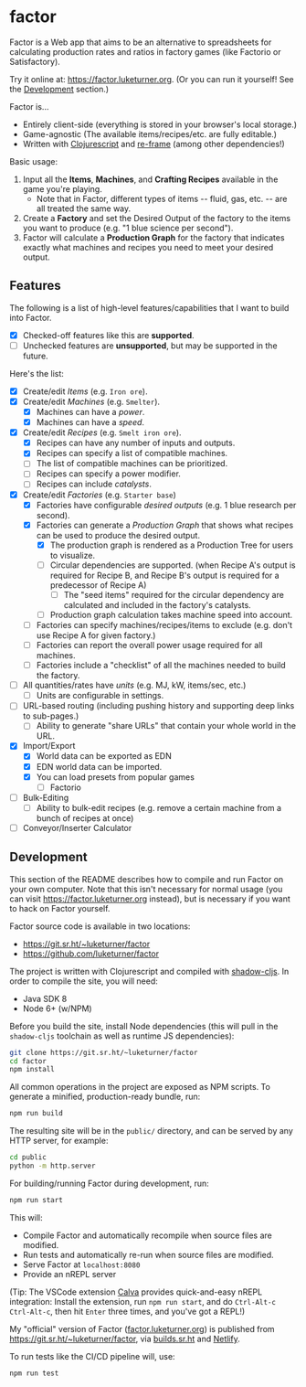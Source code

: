 # factor

Factor is a Web app that aims to be an alternative to spreadsheets for calculating production rates and ratios in factory games (like Factorio or Satisfactory).

Try it online at: https://factor.luketurner.org. (Or you can run it yourself! See the [Development](#Development) section.)

Factor is...

- Entirely client-side (everything is stored in your browser's local storage.)
- Game-agnostic (The available items/recipes/etc. are fully editable.)
- Written with [Clojurescript](https://clojurescript.org/) and [re-frame](https://github.com/day8/re-frame) (among other dependencies!)

Basic usage:

1. Input all the **Items**, **Machines**, and **Crafting Recipes** available in the game you're playing.
    - Note that in Factor, different types of items -- fluid, gas, etc. -- are all treated the same way.
2. Create a **Factory** and set the Desired Output of the factory to the items you want to produce (e.g. "1 blue science per second").
3. Factor will calculate a **Production Graph** for the factory that indicates exactly what machines and recipes you need to meet your desired output.


## Features

The following is a list of high-level features/capabilities that I want to build into Factor.

- [x] Checked-off features like this are **supported**.
- [ ] Unchecked features are **unsupported**, but may be supported in the future.

Here's the list:

- [x] Create/edit *Items* (e.g. `Iron ore`).
- [x] Create/edit *Machines* (e.g. `Smelter`).
  - [x] Machines can have a *power*.
  - [x] Machines can have a *speed*.
- [x] Create/edit *Recipes* (e.g. `Smelt iron ore`).
  - [x] Recipes can have any number of inputs and outputs.
  - [x] Recipes can specify a list of compatible machines.
  - [ ] The list of compatible machines can be prioritized.
  - [ ] Recipes can specify a power modifier.
  - [ ] Recipes can include *catalysts*.
- [x] Create/edit *Factories* (e.g. `Starter base`)
  - [x] Factories have configurable *desired outputs* (e.g. 1 blue research per second).
  - [x] Factories can generate a *Production Graph* that shows what recipes can be used to produce the desired output.
    - [x] The production graph is rendered as a Production Tree for users to visualize.
    - [ ] Circular dependencies are supported. (when Recipe A's output is required for Recipe B, and Recipe B's output is required for a predecessor of Recipe A)
      - [ ] The "seed items" required for the circular dependency are calculated and included in the factory's catalysts.
    - [ ] Production graph calculation takes machine speed into account.
  - [ ] Factories can specify machines/recipes/items to exclude (e.g. don't use Recipe A for given factory.)
  - [ ] Factories can report the overall power usage required for all machines.
  - [ ] Factories include a "checklist" of all the machines needed to build the factory.
- [ ] All quantities/rates have *units* (e.g. MJ, kW, items/sec, etc.)
  - [ ] Units are configurable in settings.
- [ ] URL-based routing (including pushing history and supporting deep links to sub-pages.)
  - [ ] Ability to generate "share URLs" that contain your whole world in the URL.
- [x] Import/Export
  - [x] World data can be exported as EDN
  - [x] EDN world data can be imported.
  - [x] You can load presets from popular games
    - [ ] Factorio
- [ ] Bulk-Editing
  - [ ] Ability to bulk-edit recipes (e.g. remove a certain machine from a bunch of recipes at once)
- [ ] Conveyor/Inserter Calculator
## Development

This section of the README describes how to compile and run Factor on your own computer. Note that this isn't necessary for normal usage (you can visit https://factor.luketurner.org instead), but is necessary if you want to hack on Factor yourself.

Factor source code is available in two locations:

- https://git.sr.ht/~luketurner/factor
- https://github.com/luketurner/factor

The project is written with Clojurescript and compiled with [shadow-cljs](https://github.com/thheller/shadow-cljs). In order to compile the site, you will need:

- Java SDK 8
- Node 6+ (w/NPM)

Before you build the site, install Node dependencies (this will pull in the `shadow-cljs` toolchain as well as runtime JS dependencies):

``` bash
git clone https://git.sr.ht/~luketurner/factor
cd factor
npm install
```

All common operations in the project are exposed as NPM scripts. To generate a minified, production-ready bundle, run:

``` bash
npm run build
```

The resulting site will be in the `public/` directory, and can be served by any HTTP server, for example:

``` bash
cd public
python -m http.server
```

For building/running Factor during development, run:

``` bash
npm run start
```

This will:

- Compile Factor and automatically recompile when source files are modified.
- Run tests and automatically re-run when source files are modified.
- Serve Factor at `localhost:8080`
- Provide an nREPL server

(Tip: The VSCode extension [Calva](https://github.com/BetterThanTomorrow/calva) provides quick-and-easy nREPL integration: Install the extension, run `npm run start`, and do `Ctrl-Alt-c Ctrl-Alt-c`, then hit `Enter` three times, and you've got a REPL!)

My "official" version of Factor ([factor.luketurner.org](https://factor.luketurner.org)) is published from https://git.sr.ht/~luketurner/factor, via [builds.sr.ht](https://builds.sr.ht/) and [Netlify](https://www.netlify.com/).

To run tests like the CI/CD pipeline will, use:

``` bash
npm run test
```